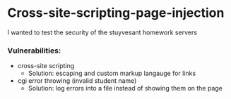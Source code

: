 # Cross-site-scripting-page-injection
I wanted to test the security of the stuyvesant homework servers

### Vulnerabilities: 
* cross-site scripting
  * Solution: escaping and custom markup langauge for links
* cgi error throwing (invalid student name)
  * Solution: log errors into a file instead of showing them on the page
